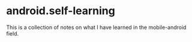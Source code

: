 # android.self-learning
This is a collection of notes on what I have learned in the mobile-android field.
